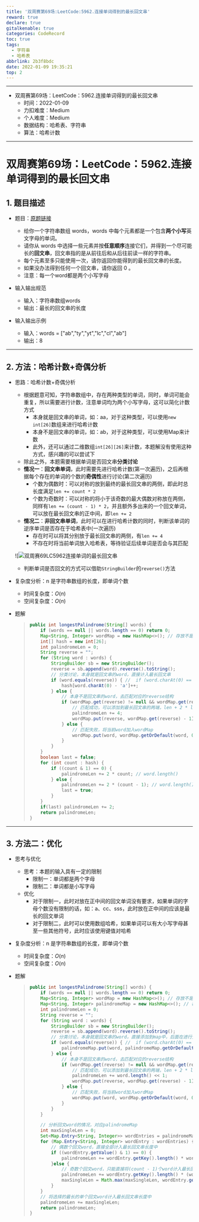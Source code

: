 ```yaml
---
title: '双周赛第69场:LeetCode:5962.连接单词得到的最长回文串'
reward: true
declare: true
gitalkenable: true
categories: CodeRecord
toc: true
tags:
  - 字符串
  - 哈希表
abbrlink: 2b3f8bdc
date: 2022-01-09 19:35:21
top: 2
---
```

---

* 双周赛第69场：LeetCode：5962.连接单词得到的最长回文串
  * 时间：2022-01-09
  * 力扣难度：Medium
  * 个人难度：Medium
  * 数据结构：哈希表、字符串
  * 算法：哈希计数


---

<!-- more -->

# 双周赛第69场：LeetCode：5962.连接单词得到的最长回文串

## 1. 题目描述

* 题目：[原题链接](https://leetcode-cn.com/problems/longest-palindrome-by-concatenating-two-letter-words/)

  * 给你一个字符串数组 words，words 中每个元素都是一个包含**两个小写**英文字母的单词。
  * 请你从 words 中选择一些元素并按**任意顺序**连接它们，并得到一个尽可能长的**回文串**，回文串指的是从前往后和从后往前读一样的字符串。
  * 每个元素至多只能使用一次，请你返回你能得到的最长回文串的长度。
  * 如果没办法得到任何一个回文串，请你返回 0 。
  * 注意：每一个word都是两个小写字母

* 输入输出规范

  * 输入：字符串数组words
  * 输出：最长的回文串的长度

* 输入输出示例

  * 输入：words = ["ab","ty","yt","lc","cl","ab"]
  * 输出：8
  

---

## 2. 方法：哈希计数+奇偶分析

* 思路：哈希计数+奇偶分析

  * 根据题意可知，字符串数组中，存在两种类型的单词，同时，单词可能会重复，所以需要进行计数，注意单词均为两个小写字母，这可以简化计数方式
    * 本身就是回文串的单词，如：aa，对于这种类型，可以使用`new int[26]`数组来进行哈希计数
    * 本身不是回文串的单词，如：ab，对于这种类型，可以使用Map来计数
    * 此外，还可以通过二维数组`int[26][26]`来计数，本题解没有使用这种方式，感兴趣的可以尝试下
  * 除此之外，本题需要根据单词是否回文串**分类讨论**
  * **情况一**：**回文串单词**，此时需要先进行哈希计数(第一次遍历)，之后再根据每个存在的单词的个数的**奇偶性**进行讨论(第二次遍历)
    * 个数为偶数时：可以对称的放到最终的最长回文串的两侧，即此时总长度满足`len += count * 2`
    * 个数为奇数时：可以对称的将小于该奇数的最大偶数对称放在两侧，同样有`len += (count - 1) * 2`，并且额外多出来的一个回文单词，可以放在最长回文串的正中间，即`len += 2`
  * **情况二**：**非回文串单词**，此时可以在进行哈希计数的同时，判断该单词的逆序单词是否存在于哈希表中(一次遍历)
    * 存在时可以将其分别放于最长回文串的两侧，有`len += 4`
    * 不存在时将当前单词放入哈希表，等待验证后续单词是否会与其匹配

  ![![双周赛69LC5962连接单词的最长回文串](https://gitee.com/chthollists/PicRepo/raw/master/CodeRecord/images-contest/%E5%8F%8C%E5%91%A8%E8%B5%9B69LC5962%E8%BF%9E%E6%8E%A5%E5%8D%95%E8%AF%8D%E7%9A%84%E6%9C%80%E9%95%BF%E5%9B%9E%E6%96%87%E4%B8%B2.png)

  * 判断单词是否回文的方式可以借助`StringBuilder`的`reverse()`方法

* 复杂度分析：n 是字符串数组的长度，即单词个数

  * 时间复杂度：$O(n)$
  * 空间复杂度：$O(n)$

* 题解

  > ```java
  > public int longestPalindrome(String[] words) {
  >     if (words == null || words.length == 0) return 0;
  >     Map<String, Integer> wordMap = new HashMap<>(); // 存放不是回文串的word
  >     int[] hash = new int[26];
  >     int palindromeLen = 0;
  >     String reverse = "";
  >     for (String word : words) {
  >         StringBuilder sb = new StringBuilder();
  >         reverse = sb.append(word).reverse().toString();
  >         // 分类讨论，本身就是回文串的word，直接计入最长回文串
  >         if (word.equals(reverse)) { //  if (word.charAt(0) == word.charAt(1))
  >             hash[word.charAt(0) - 'a']++;
  >         } else {
  >             // 本身不是回文串的word，去匹配对应的reverse结构
  >             if (wordMap.get(reverse) != null && wordMap.get(reverse) > 0) {
  >                 // 匹配成功，可以添加到最长回文串的两端，len + 2 * len(word)
  >                 palindromeLen += 4;
  >                 wordMap.put(reverse, wordMap.get(reverse) - 1);
  >             } else {
  >                 // 匹配失败，将当前word加入wordMap
  >                 wordMap.put(word, wordMap.getOrDefault(word, 0) + 1);
  >             }
  >         }
  >     }
  >     boolean last = false;
  >     for (int count : hash) {
  >         if ((count & 1) == 0) {
  >             palindromeLen += 2 * count; // word.length()
  >         } else {
  >             palindromeLen += 2 * (count - 1); // word.length()
  >             last = true;
  >         }
  >     }
  >     if(last) palindromeLen += 2;
  >     return palindromeLen;
  > }
  > ```

---

## 3. 方法二：优化

* 思考与优化

  * 思考：本题的输入具有一定的限制
    * 限制一：单词都是两个字母
    * 限制二：单词都是小写字母
  * 优化
    * 对于限制一，此时对放在正中间的回文单词没有要求，如果单词的字母个数没有限制的话，如：a、cc、sss，此时放在正中间的应该是最长的回文单词
    * 对于限制二，此时可以使用数组哈希，如果单词可以有大小写字母甚至一些其他符号，此时应该使用键值对哈希

* 复杂度分析：n 是字符串数组的长度，即单词个数

  * 时间复杂度：$O(n)$
  * 空间复杂度：$O(n)$

* 题解

  > ```java
  > public int longestPalindrome(String[] words) {
  >     if (words == null || words.length == 0) return 0;
  >     Map<String, Integer> wordMap = new HashMap<>(); // 存放不是回文串的word
  >     Map<String, Integer> palindromeMap = new HashMap<>(); // 存放是回文串的word
  >     int palindromeLen = 0;
  >     String reverse = "";
  >     for (String word : words) {
  >         StringBuilder sb = new StringBuilder();
  >         reverse = sb.append(word).reverse().toString();
  >         // 分类讨论，本身就是回文串的word，直接添加到map中，后面在进行分析
  >         if (word.equals(reverse)) { //  if (word.charAt(0) == word.charAt(1))
  >             palindromeMap.put(word, palindromeMap.getOrDefault(word, 0) + 1);
  >         } else {
  >             // 本身不是回文串的word，去匹配对应的reverse结构
  >             if (wordMap.get(reverse) != null && wordMap.get(reverse) > 0) {
  >                 // 匹配成功，可以添加到最长回文串的两端，len + 2 * len(word)
  >                 palindromeLen += word.length() << 1;
  >                 wordMap.put(reverse, wordMap.get(reverse) - 1);
  >             } else {
  >                 // 匹配失败，将当前word加入wordMap
  >                 wordMap.put(word, wordMap.getOrDefault(word, 0) + 1);
  >             }
  >         }
  >     }
  > 
  >     // 分析回文word的情况，对应palindromeMap
  >     int maxSingleLen = 0;
  >     Set<Map.Entry<String, Integer>> wordEntries = palindromeMap.entrySet();
  >     for (Map.Entry<String, Integer> wordEntry : wordEntries) {
  >         // 偶数个回文word，直接全部计入最长回文串长度中
  >         if ((wordEntry.getValue() & 1) == 0) {
  >             palindromeLen += wordEntry.getKey().length() * wordEntry.getValue();
  >         }else {
  >             // 奇数个回文word，只能直接将(count - 1)个word计入最长回文串长度中，最后一个与其他单独的word进行长度比较，选择最长的
  >             palindromeLen += wordEntry.getKey().length() * (wordEntry.getValue() - 1);
  >             maxSingleLen = Math.max(maxSingleLen, wordEntry.getKey().length());
  >         }
  >     }
  >     // 将选择的最长的单个回文word计入最长回文串长度中
  >     palindromeLen += maxSingleLen;
  >     return palindromeLen;
  > }
  > ```
